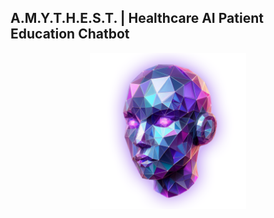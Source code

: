 A.M.Y.T.H.E.S.T. | Healthcare AI Patient Education Chatbot
----------------------------------------------------------

<div style='text-align: center;'>
  <img src='docs/img/amythest.png' alt='AMYTHEST' width='250' height='250'/>
</div>

